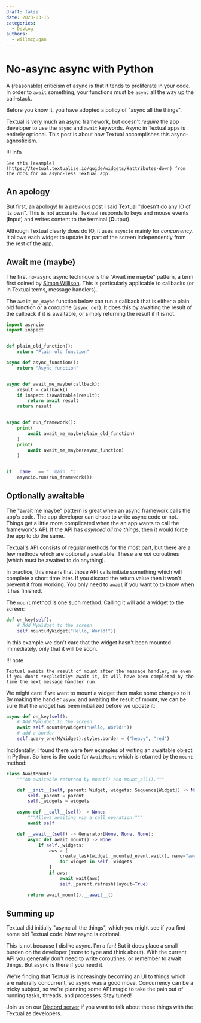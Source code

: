 ```yaml
---
draft: false
date: 2023-03-15
categories:
  - DevLog
authors:
  - willmcgugan
---
```


# No-async async with Python

A (reasonable) criticism of async is that it tends to proliferate in your code. In order to `await` something, your functions must be `async` all the way up the call-stack.

Before you know it, you have adopted a policy of "async all the things".

<!-- more -->

Textual is very much an async framework, but doesn't *require* the app developer to use the `async` and `await` keywords. Async in Textual apps is entirely optional. This post is about how Textual accomplishes this async-agnosticism.

!!! info

    See this [example](https://textual.textualize.io/guide/widgets/#attributes-down) from the docs for an async-less Textual app.


## An apology

But first, an apology! In a previous post I said Textual "doesn't do any IO of its own". This is not accurate. Textual responds to keys and mouse events (**I**nput) and writes content to the terminal (**O**utput).

Although Textual clearly does do IO, it uses `asyncio` mainly for *concurrency*. It allows each widget to update its part of the screen independently from the rest of the app.

## Await me (maybe)

The first no-async async technique is the "Await me maybe" pattern, a term first coined by [Simon Willison](https://simonwillison.net/2020/Sep/2/await-me-maybe/). This is particularly applicable to callbacks (or in Textual terms, message handlers).

The `await_me_maybe` function below can run a callback that is either a plain old function *or* a coroutine (`async def`). It does this by awaiting the result of the callback if it is awaitable, or simply returning the result if it is not.


```python
import asyncio
import inspect


def plain_old_function():
    return "Plain old function"

async def async_function():
    return "Async function"


async def await_me_maybe(callback):
    result = callback()
    if inspect.isawaitable(result):
        return await result
    return result


async def run_framework():
    print(
        await await_me_maybe(plain_old_function)
    )
    print(
        await await_me_maybe(async_function)
    )


if __name__ == "__main__":
    asyncio.run(run_framework())
```

## Optionally awaitable

The "await me maybe" pattern is great when an async framework calls the app's code. The app developer can chose to write async code or not. Things get a little more complicated when the an app wants to call the framework's API. If the API has *asynced all the things*, then it would force the app to do the same.

Textual's API consists of regular methods for the most part, but there are a few methods which are optionally awaitable. These are *not* coroutines (which must be awaited to do anything).

In practice, this means that those API calls initiate something which will complete a short time later. If you discard the return value then it won't prevent it from working. You only need to `await` if you want to to know when it has finished.

The `mount` method is one such method. Calling it will add a widget to the screen:

```python
def on_key(self):
    # Add MyWidget to the screen
    self.mount(MyWidget("Hello, World!"))
```

In this example we don't care that the widget hasn't been mounted immediately, only that it will be soon.

!!! note

    Textual awaits the result of mount after the message handler, so even if you don't *explicitly* await it, it will have been completed by the time the next message handler run.

We might care if we want to mount a widget then make some changes to it. By making the handler `async` and awaiting the result of mount, we can be sure that the widget has been initialized before we update it:

```python
async def on_key(self):
    # Add MyWidget to the screen
    await self.mount(MyWidget("Hello, World!"))
    # add a border
    self.query_one(MyWidget).styles.border = ("heavy", "red")
```

Incidentally, I found there were few examples of writing an awaitable object in Python. So here is the code for `AwaitMount` which is returned by the `mount` method:

```python
class AwaitMount:
    """An awaitable returned by mount() and mount_all()."""

    def __init__(self, parent: Widget, widgets: Sequence[Widget]) -> None:
        self._parent = parent
        self._widgets = widgets

    async def __call__(self) -> None:
        """Allows awaiting via a call operation."""
        await self

    def __await__(self) -> Generator[None, None, None]:
        async def await_mount() -> None:
            if self._widgets:
                aws = [
                    create_task(widget._mounted_event.wait(), name="await mount")
                    for widget in self._widgets
                ]
                if aws:
                    await wait(aws)
                    self._parent.refresh(layout=True)

        return await_mount().__await__()
```

## Summing up

Textual did initially "async all the things", which you might see if you find some old Textual code. Now async is optional.

This is not because I dislike async. I'm a fan! But it does place a small burden on the developer (more to type and think about). With the current API you generally don't need to write coroutines, or remember to await things. But async is there if you need it.

We're finding that Textual is increasingly becoming an UI to things which are naturally concurrent, so async was a good move. Concurrency can be a tricky subject, so we're planning some API magic to take the pain out of running tasks, threads, and processes. Stay tuned!

Join us on our [Discord server](https://discord.gg/Enf6Z3qhVr) if you want to talk about these things with the Textualize developers.
